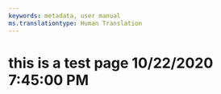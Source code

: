 ```yaml
---
keywords: metadata, user manual
ms.translationtype: Human Translation
---
```

# this is a test page 10/22/2020 7:45:00 PM